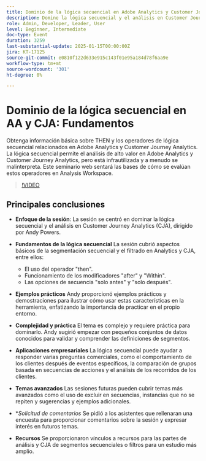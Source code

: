 ```yaml
---
title: Dominio de la lógica secuencial en Adobe Analytics y Customer Journey Analytics
description: Domine la lógica secuencial y el análisis en Customer Journey Analytics (CJA) con aspectos básicos, ejemplos prácticos y aplicaciones empresariales, como se explica en la sesión de Andy Powers.
role: Admin, Developer, Leader, User
level: Beginner, Intermediate
doc-type: Event
duration: 3259
last-substantial-update: 2025-01-15T00:00:00Z
jira: KT-17125
source-git-commit: e0810f122d633e915c143f01e95a184d78f6aa9e
workflow-type: tm+mt
source-wordcount: '301'
ht-degree: 0%

---
```



# Dominio de la lógica secuencial en AA y CJA: Fundamentos

Obtenga información básica sobre THEN y los operadores de lógica secuencial relacionados en Adobe Analytics y Customer Journey Analytics. La lógica secuencial permite el análisis de alto valor en Adobe Analytics y Customer Journey Analytics, pero está infrautilizada y a menudo se malinterpreta. Este seminario web sentará las bases de cómo se evalúan estos operadores en Analysis Workspace.

>[!VIDEO](https://video.tv.adobe.com/v/3442925/?learn=on&enablevpops)

## Principales conclusiones

* **Enfoque de la sesión**: La sesión se centró en dominar la lógica secuencial y el análisis en Customer Journey Analytics (CJA), dirigido por Andy Powers.
* **Fundamentos de la lógica secuencial** La sesión cubrió aspectos básicos de la segmentación secuencial y el filtrado en Analytics y CJA, entre ellos:

   * El uso del operador &quot;then&quot;.
   * Funcionamiento de los modificadores &quot;after&quot; y &quot;Within&quot;.
   * Las opciones de secuencia &quot;solo antes&quot; y &quot;solo después&quot;.

* **Ejemplos prácticos** Andy proporcionó ejemplos prácticos y demostraciones para ilustrar cómo usar estas características en la herramienta, enfatizando la importancia de practicar en el propio entorno.
* **Complejidad y práctica** El tema es complejo y requiere práctica para dominarlo. Andy sugirió empezar con pequeños conjuntos de datos conocidos para validar y comprender las definiciones de segmentos.
* **Aplicaciones empresariales** La lógica secuencial puede ayudar a responder varias preguntas comerciales, como el comportamiento de los clientes después de eventos específicos, la comparación de grupos basada en secuencias de acciones y el análisis de los recorridos de los clientes.
* **Temas avanzados** Las sesiones futuras pueden cubrir temas más avanzados como el uso de excluir en secuencias, instancias que no se repiten y sugerencias y ejemplos adicionales.
* **Solicitud de comentarios* Se pidió a los asistentes que rellenaran una encuesta para proporcionar comentarios sobre la sesión y expresar interés en futuros temas.
* **Recursos** Se proporcionaron vínculos a recursos para las partes de análisis y CJA de segmentos secuenciales o filtros para un estudio más amplio.
